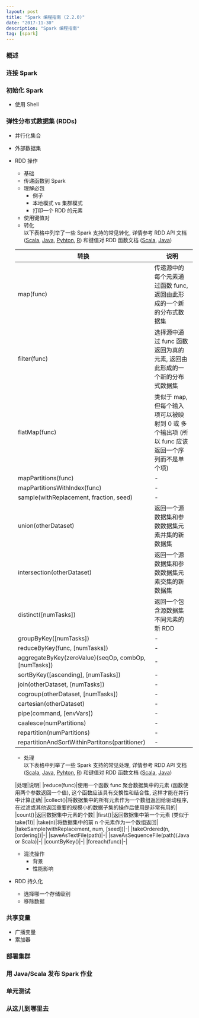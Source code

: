 ```yaml
---
layout: post
title: "Spark 编程指南 (2.2.0)"
date: "2017-11-30"
description: "Spark 编程指南"
tag: [spark]
---
```


### 概述

### 连接 Spark

### 初始化 Spark
- 使用 Shell

### 弹性分布式数据集 (RDDs)
- 并行化集合
- 外部数据集
- RDD 操作
  - 基础
  - 传递函数到 Spark
  - 理解必包
    - 例子
    - 本地模式 vs 集群模式
    - 打印一个 RDD 的元素
  - 使用键值对
  - 转化  
  以下表格中列举了一些 Spark 支持的常见转化, 详情参考 RDD API 文档 ([Scala](https://spark.apache.org/docs/latest/api/scala/index.html#org.apache.spark.rdd.RDD), [Java](https://spark.apache.org/docs/latest/api/java/index.html?org/apache/spark/api/java/JavaRDD.html), [Pyhton](https://spark.apache.org/docs/latest/api/python/pyspark.html#pyspark.RDD), [R](https://spark.apache.org/docs/latest/api/R/index.html)) 和键值对 RDD 函数文档 ([Scala](https://spark.apache.org/docs/latest/api/scala/index.html#org.apache.spark.rdd.PairRDDFunctions), [Java](https://spark.apache.org/docs/latest/api/java/index.html?org/apache/spark/api/java/JavaPairRDD.html))

  |转换|说明|
  |-|-|
  |map(func)|传递源中的每个元素通过函数 func, 返回由此形成的一个新的分布式数据集|
  |filter(func)|选择源中通过 func 函数返回为真的元素, 返回由此形成的一个新的分布式数据集|
  |flatMap(func)|类似于 map, 但每个输入项可以被映射到 0 或 多个输出项 (所以 func 应该返回一个序列而不是单个项)|
  |mapPartitions(func)|-|
  |mapPartitionsWithIndex(func)|-|
  |sample(withReplacement, fraction, seed)|-|
  |union(otherDataset)|返回一个源数据集和参数数据集元素并集的新数据集|
  |intersection(otherDataset)|返回一个源数据集和参数数据集元素交集的新数据集|
  |distinct([numTasks])|返回一个包含源数据集不同元素的新 RDD|
  |groupByKey([numTasks])|-|
  |reduceByKey(func, [numTasks])|-|
  |aggregateByKey(zeroValue)(seqOp, combOp, [numTasks])|-|
  |sortByKey([ascending], [numTasks])|-|
  |join(otherDataset, [numTasks])|-|
  |cogroup(otherDataset, [numTasks])|-|
  |cartesian(otherDataset)|-|
  |pipe(command, [envVars])|-|
  |caalesce(numPartitions)|-|
  |repartition(numPartitions)|-|
  |repartitionAndSortWithinPartitons(partitioner)|-|

  - 处理  
  以下表格中列举了一些 Spark 支持的常见处理, 详情参考 RDD API 文档 ([Scala](https://spark.apache.org/docs/latest/api/scala/index.html#org.apache.spark.rdd.RDD), [Java](https://spark.apache.org/docs/latest/api/java/index.html?org/apache/spark/api/java/JavaRDD.html), [Pyhton](https://spark.apache.org/docs/latest/api/python/pyspark.html#pyspark.RDD), [R](https://spark.apache.org/docs/latest/api/R/index.html)) 和键值对 RDD 函数文档 ([Scala](https://spark.apache.org/docs/latest/api/scala/index.html#org.apache.spark.rdd.PairRDDFunctions), [Java](https://spark.apache.org/docs/latest/api/java/index.html?org/apache/spark/api/java/JavaPairRDD.html))

  |处理|说明|
  |reduce(func)|使用一个函数 func 聚合数据集中的元素 (函数使用两个参数返回一个值), 这个函数应该具有交换性和结合性, 这样才能在并行中计算正确|
  |collect()|将数据集中的所有元素作为一个数组返回给驱动程序, 在过滤或其他返回重要的规模小的数据子集的操作后使用是非常有用的|
  |count()|返回数据集中元素的个数|
  |first()|返回数据集中第一个元素 (类似于 take(1))|
  |take(n)|将数据集中的前 n 个元素作为一个数组返回|
  |takeSample(withReplacement, num, [seed])|-|
  |takeOrdered(n, [ordering])|-|
  |saveAsTextFile(path)|-|
  |saveAsSequenceFile(path)(Java or Scala)|-|
  |countByKey()|-|
  |foreach(func)|-|

  - 混洗操作
    - 背景
    - 性能影响
- RDD 持久化
  - 选择哪一个存储级别
  - 移除数据
### 共享变量
- 广播变量
- 累加器
### 部署集群
### 用 Java/Scala 发布 Spark 作业
### 单元测试
### 从这儿到哪里去

